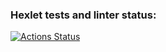 ### Hexlet tests and linter status:
[![Actions Status](https://github.com/sol-un/php-project-lvl2/workflows/hexlet-check/badge.svg)](https://github.com/sol-un/php-project-lvl2/actions)
